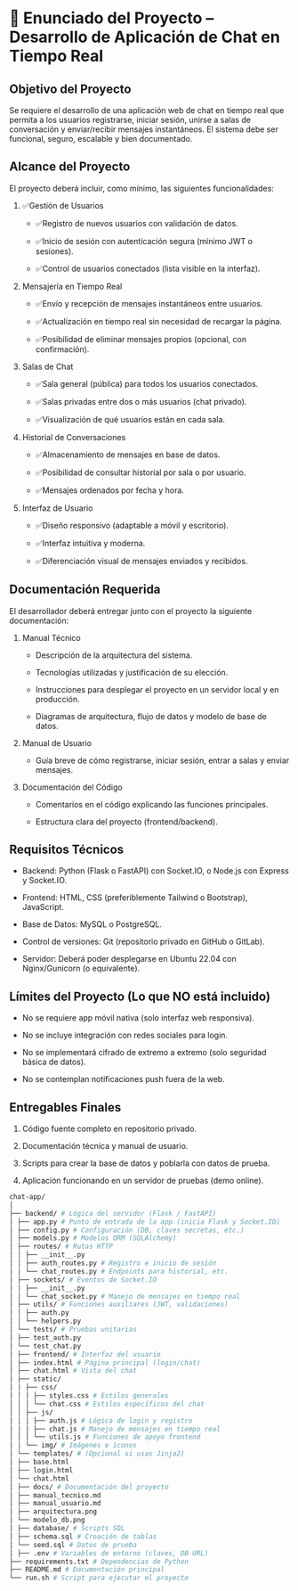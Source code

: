 # 📄 Enunciado del Proyecto – Desarrollo de Aplicación de Chat en Tiempo Real

## Objetivo del Proyecto

Se requiere el desarrollo de una aplicación web de chat en tiempo real que permita a los usuarios registrarse, iniciar sesión, unirse a salas de conversación y enviar/recibir mensajes instantáneos. El sistema debe ser funcional, seguro, escalable y bien documentado.

## Alcance del Proyecto

El proyecto deberá incluir, como mínimo, las siguientes funcionalidades:

1. ✅Gestión de Usuarios

   - ✅Registro de nuevos usuarios con validación de datos.

   - ✅Inicio de sesión con autenticación segura (mínimo JWT o sesiones).

   - ✅Control de usuarios conectados (lista visible en la interfaz).

2. Mensajería en Tiempo Real

   - ✅Envío y recepción de mensajes instantáneos entre usuarios.

   - ✅Actualización en tiempo real sin necesidad de recargar la página.

   - ✅Posibilidad de eliminar mensajes propios (opcional, con confirmación).

3. Salas de Chat

    - ✅Sala general (pública) para todos los usuarios conectados.

    - ✅Salas privadas entre dos o más usuarios (chat privado).

    - ✅Visualización de qué usuarios están en cada sala.

4. Historial de Conversaciones

    - ✅Almacenamiento de mensajes en base de datos.

    - ✅Posibilidad de consultar historial por sala o por usuario.

    - ✅Mensajes ordenados por fecha y hora.

5. Interfaz de Usuario

    - ✅Diseño responsivo (adaptable a móvil y escritorio).

    - ✅Interfaz intuitiva y moderna.

    - ✅Diferenciación visual de mensajes enviados y recibidos.

## Documentación Requerida

El desarrollador deberá entregar junto con el proyecto la siguiente documentación:

1. Manual Técnico

    - Descripción de la arquitectura del sistema.

    - Tecnologías utilizadas y justificación de su elección.

    - Instrucciones para desplegar el proyecto en un servidor local y en producción.

    - Diagramas de arquitectura, flujo de datos y modelo de base de datos.

2. Manual de Usuario

    - Guía breve de cómo registrarse, iniciar sesión, entrar a salas y enviar mensajes.

3. Documentación del Código

    - Comentarios en el código explicando las funciones principales.

    - Estructura clara del proyecto (frontend/backend).

## Requisitos Técnicos

- Backend: Python (Flask o FastAPI) con Socket.IO, o Node.js con Express y Socket.IO.

- Frontend: HTML, CSS (preferiblemente Tailwind o Bootstrap), JavaScript.

- Base de Datos: MySQL o PostgreSQL.

- Control de versiones: Git (repositorio privado en GitHub o GitLab).

- Servidor: Deberá poder desplegarse en Ubuntu 22.04 con Nginx/Gunicorn (o equivalente).

## Límites del Proyecto (Lo que NO está incluido)

- No se requiere app móvil nativa (solo interfaz web responsiva).

- No se incluye integración con redes sociales para login.

- No se implementará cifrado de extremo a extremo (solo seguridad básica de datos).

- No se contemplan notificaciones push fuera de la web.

## Entregables Finales

1. Código fuente completo en repositorio privado.

2. Documentación técnica y manual de usuario.

3. Scripts para crear la base de datos y poblarla con datos de prueba.

4. Aplicación funcionando en un servidor de pruebas (demo online).

```bash
chat-app/ 
│ 
├── backend/ # Lógica del servidor (Flask / FastAPI) 
│ ├── app.py # Punto de entrada de la app (inicia Flask y Socket.IO) 
│ ├── config.py # Configuración (DB, claves secretas, etc.) 
│ ├── models.py # Modelos ORM (SQLAlchemy) 
│ ├── routes/ # Rutas HTTP 
│ │ ├── __init__.py 
│ │ ├── auth_routes.py # Registro e inicio de sesión 
│ │ └── chat_routes.py # Endpoints para historial, etc. 
│ ├── sockets/ # Eventos de Socket.IO 
│ │ ├── __init__.py 
│ │ └── chat_socket.py # Manejo de mensajes en tiempo real 
│ ├── utils/ # Funciones auxiliares (JWT, validaciones) 
│ │ ├── auth.py 
│ │ └── helpers.py 
│ └── tests/ # Pruebas unitarias 
│ ├── test_auth.py 
│ └── test_chat.py 
│ ├── frontend/ # Interfaz del usuario 
│ ├── index.html # Página principal (login/chat) 
│ ├── chat.html # Vista del chat 
│ ├── static/ 
│ │ ├── css/ 
│ │ │ ├── styles.css # Estilos generales 
│ │ │ └── chat.css # Estilos específicos del chat 
│ │ ├── js/ 
│ │ │ ├── auth.js # Lógica de login y registro 
│ │ │ ├── chat.js # Manejo de mensajes en tiempo real 
│ │ │ └── utils.js # Funciones de apoyo frontend 
│ │ └── img/ # Imágenes e íconos 
│ └── templates/ # (Opcional si usas Jinja2) 
│ ├── base.html 
│ ├── login.html 
│ └── chat.html 
│ ├── docs/ # Documentación del proyecto 
│ ├── manual_tecnico.md 
│ ├── manual_usuario.md 
│ ├── arquitectura.png 
│ └── modelo_db.png 
│ ├── database/ # Scripts SQL 
│ ├── schema.sql # Creación de tablas 
│ └── seed.sql # Datos de prueba 
│ ├── .env # Variables de entorno (claves, DB URL) 
├── requirements.txt # Dependencias de Python 
├── README.md # Documentación principal 
└── run.sh # Script para ejecutar el proyecto

